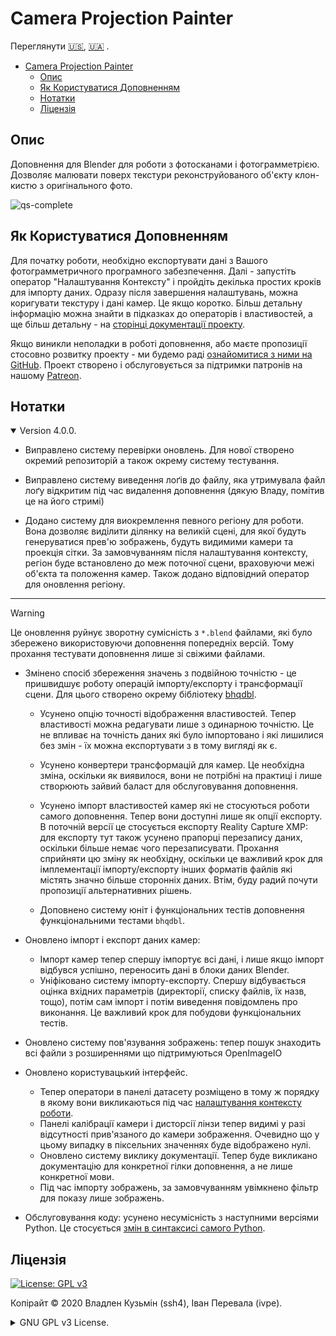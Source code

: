 # Camera Projection Painter

Переглянути
[🇺🇸](./README.md),
[🇺🇦](./README_uk.md)
.

- [Camera Projection Painter](#camera-projection-painter)
  - [Опис](#опис)
  - [Як Користуватися Доповненням](#як-користуватися-доповненням)
  - [Нотатки](#нотатки)
  - [Ліцензія](#ліцензія)


## Опис

Доповнення для Blender для роботи з фотосканами і фотограмметрією. Дозволяє малювати поверх текстури реконструйованого об'єкту клон-кистю з оригінального фото.

![qs-complete](https://github.com/BlenderHQ/camera_projection_painter/assets/3924000/e8fc7191-04cb-4e9c-86f2-f8d309873ed9)

## Як Користуватися Доповненням

Для початку роботи, необхідно експортувати дані з Вашого фотограмметричного програмного забезпечення. Далі - запустіть оператор "Налаштування Контексту" і пройдіть декілька простих кроків для імпорту даних. Одразу після завершення налаштувань, можна коригувати текстуру і дані камер. Це якщо коротко. Більш детальну інформацію можна знайти в підказках до операторів і властивостей, а ще більш детальну - на [сторінці документації проекту](https://docs.camera-painter.com).

Якщо виникли неполадки в роботі доповнення, або маєте пропозиції стосовно розвитку проекту - ми будемо раді [ознайомитися з ними на GitHub](https://github.com/BlenderHQ/camera_projection_painter/issues). Проект створено і обслуговується за підтримки патронів на нашому [Patreon](https://patreon.com/BlenderHQ).

## Нотатки

<details open><summary>
Version 4.0.0.
</summary>

* Виправлено систему перевірки оновлень. Для нової створено окремий репозиторій а також окрему систему тестування.

* Виправлено систему виведення лоґів до файлу, яка утримувала файл лоґу відкритим під час видалення доповнення (дякую Владу, помітив це на його стримі)

* Додано систему для виокремлення певного регіону для роботи. Вона дозволяє виділити ділянку на великій сцені, для якої будуть генеруватися прев'ю зображень, будуть видимими камери та проекція сітки. За замовчуванням після налаштування контексту, регіон буде встановлено до меж поточної сцени, враховуючи межі об'єкта та положення камер. Також додано відповідний оператор для оновлення регіону.

------------------------------------------------------------------------------------------------------------------------

> [!WARNING]
> Це оновлення руйнує зворотну сумісність з `*.blend` файлами, які було збережено використовуючи доповнення попередніх версій. Тому прохання тестувати доповнення лише зі свіжими файлами.

* Змінено спосіб збереження значень з подвійною точністю - це пришвидшує роботу операцій імпорту/експорту і трансформації сцени. Для цього створено окрему бібліотеку [bhqdbl](https://github.com/ivan-perevala/bhqdbl).

  * Усунено опцію точності відображення властивостей. Тепер властивості можна редагувати лише з одинарною точністю. Це не впливає на точність даних які було імпортовано і які лишилися без змін - їх можна експортувати з в тому вигляді як є.

  * Усунено конвертери трансформацій для камер. Це необхідна зміна, оскільки як виявилося, вони не потрібні на практиці і лише створюють зайвий баласт для обслуговування доповнення.

  * Усунено імпорт властивостей камер які не стосуються роботи самого доповнення. Тепер вони доступні лише як опції експорту. В поточній версії це стосується експорту Reality Capture XMP: для експорту тут також усунено прапорці перезапису даних, оскільки більше немає чого перезаписувати. Прохання сприйняти цю зміну як необхідну, оскільки це важливий крок для імплементації імпорту/експорту інших форматів файлів які містять значно більше сторонніх даних. Втім, буду радий почути пропозиції альтернативних рішень.

  * Доповнено систему юніт і функціональних тестів доповнення функціональними тестами `bhqdbl`.

* Оновлено імпорт і експорт даних камер:
  * Імпорт камер тепер спершу імпортує всі дані, і лише якщо імпорт відбувся успішно, переносить дані в блоки даних Blender.
  * Уніфіковано систему імпорту-експорту. Спершу відбувається оцінка вхідних параметрів (директорії, списку файлів, їх назв, тощо), потім сам імпорт і потім виведення повідомлень про виконання. Це важливий крок для побудови функціональних тестів. 

* Оновлено систему пов'язування зображень: тепер пошук знаходить всі файли з розширеннями що підтримуються OpenImageIO 

* Оновлено користувацький інтерфейс.
  * Тепер оператори в панелі датасету розміщено в тому ж порядку в якому вони викликаються під час [налаштування контексту роботи](https://docs.camera-painter.com/uk/double-precision-library/ops/setup-context.html).
  * Панелі калібрації камери і дисторсії лінзи тепер видимі у разі відсутності прив'язаного до камери зображення. Очевидно що у цьому випадку в піксельних значеннях буде відображено нулі.
  * Оновлено систему виклику документації. Тепер буде викликано документацію для конкретної гілки доповнення, а не лише конкретної мови.
  * Під час імпорту зображень, за замовчуванням увімкнено фільтр для показу лише зображень.

* Обслуговування коду: усунено несумісність з наступними версіями Python. Це стосується [змін в синтаксисі самого Python](https://docs.python.org/3/whatsnew/3.11.html#language-builtins).

</details>

## Ліцензія

[![License: GPL v3](https://img.shields.io/badge/License-GPLv3-blue)](https://www.gnu.org/licenses/gpl-3.0)

Копірайт © 2020 Владлен Кузьмін (ssh4), Іван Перевала (ivpe).

<details><summary>
GNU GPL v3 License.
</summary>

```
Доповнення Camera Projection Painter.
Copyright (C) 2020 Владлен Кузьмін (ssh4), Іван Перевала (ivpe)

Ця програма — вільне програмне забезпечення: Ви можете розповсюджувати
її та/або вносити зміни відповідно до умов Загальної Публічної
Ліцензії GNU у тому вигляді, у якому вона була опублікована Фундацією
Вільного Програмного Забезпечення, або 3-ї версії Ліцензії, або (на Ваш
розсуд) будь-якої більш пізньої версії.

Ця програма розповсюджується із сподіванням, що вона виявиться
корисною, але БЕЗ БУДЬ-ЯКОЇ ҐАРАНТІЇ, без навіть УЯВНОЇ ҐАРАНТІЇ
КОМЕРЦІЙНОЇ ПРИДАТНОСТІ чи ВІДПОВІДНОСТІ БУДЬ-ЯКОМУ ПЕВНОМУ
ЗАСТОСУВАННЮ. Зверніться до Загальної Публічної Ліцензії GNU за
подробицями.

Ви мали отримати копію Загальної Публічної Ліцензії GNU разом з цією
програмою. Якщо Ви не отримали копії ліцензії, перегляньте
<https://www.gnu.org/licenses/>.
```
Це — неофіційний переклад Загальної Публічної Ліцензії GNU (GNU General Public License, GNU GPL) українською мовою. Цей переклад не був опублікований Фундацією Вільного програмного забезпечення і не встановлює ніяких законодавчих умов щодо розповсюдження програмного забезпечення з використанням GNU GPL. Тільки ориґінальна англійська версія встановлює такі умови. Однак, ми сподіваємось, що цей переклад допоможе україномовним користувачам краще зрозуміти GNU GPL.

</details>
